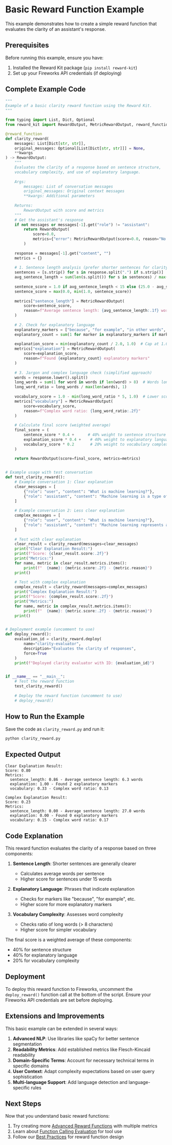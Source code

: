 # Basic Reward Function Example

This example demonstrates how to create a simple reward function that evaluates the clarity of an assistant's response.

## Prerequisites

Before running this example, ensure you have:

1. Installed the Reward Kit package (`pip install reward-kit`)
2. Set up your Fireworks API credentials (if deploying)

## Complete Example Code

```python
"""
Example of a basic clarity reward function using the Reward Kit.
"""

from typing import List, Dict, Optional
from reward_kit import RewardOutput, MetricRewardOutput, reward_function

@reward_function
def clarity_reward(
    messages: List[Dict[str, str]],
    original_messages: Optional[List[Dict[str, str]]] = None,
    **kwargs
) -> RewardOutput:
    """
    Evaluates the clarity of a response based on sentence structure,
    vocabulary complexity, and use of explanatory language.
    
    Args:
        messages: List of conversation messages
        original_messages: Original context messages
        **kwargs: Additional parameters
        
    Returns:
        RewardOutput with score and metrics
    """
    # Get the assistant's response
    if not messages or messages[-1].get("role") != "assistant":
        return RewardOutput(
            score=0.0,
            metrics={"error": MetricRewardOutput(score=0.0, reason="No assistant response found")}
        )
    
    response = messages[-1].get("content", "")
    metrics = {}
    
    # 1. Sentence length analysis (prefer shorter sentences for clarity)
    sentences = [s.strip() for s in response.split(".") if s.strip()]
    avg_sentence_length = sum(len(s.split()) for s in sentences) / max(len(sentences), 1)
    
    sentence_score = 1.0 if avg_sentence_length < 15 else (25.0 - avg_sentence_length) / 10.0
    sentence_score = max(0.0, min(1.0, sentence_score))
    
    metrics["sentence_length"] = MetricRewardOutput(
        score=sentence_score,
        reason=f"Average sentence length: {avg_sentence_length:.1f} words"
    )
    
    # 2. Check for explanatory language
    explanatory_markers = ["because", "for example", "in other words", "specifically", "this means"]
    explanatory_count = sum(1 for marker in explanatory_markers if marker.lower() in response.lower())
    
    explanation_score = min(explanatory_count / 2.0, 1.0)  # Cap at 1.0
    metrics["explanation"] = MetricRewardOutput(
        score=explanation_score,
        reason=f"Found {explanatory_count} explanatory markers"
    )
    
    # 3. Jargon and complex language check (simplified approach)
    words = response.lower().split()
    long_words = sum(1 for word in words if len(word) > 8)  # Words longer than 8 chars
    long_word_ratio = long_words / max(len(words), 1)
    
    vocabulary_score = 1.0 - min(long_word_ratio * 5, 1.0)  # Lower score for more complex vocabulary
    metrics["vocabulary"] = MetricRewardOutput(
        score=vocabulary_score,
        reason=f"Complex word ratio: {long_word_ratio:.2f}"
    )
    
    # Calculate final score (weighted average)
    final_score = (
        sentence_score * 0.4 +      # 40% weight to sentence structure
        explanation_score * 0.4 +    # 40% weight to explanatory language
        vocabulary_score * 0.2       # 20% weight to vocabulary complexity
    )
    
    return RewardOutput(score=final_score, metrics=metrics)


# Example usage with test conversation
def test_clarity_reward():
    # Example conversation 1: Clear explanation
    clear_messages = [
        {"role": "user", "content": "What is machine learning?"},
        {"role": "assistant", "content": "Machine learning is a type of artificial intelligence. It uses data to learn patterns. For example, it can learn to recognize images of cats. This means computers can improve without being explicitly programmed."}
    ]
    
    # Example conversation 2: Less clear explanation
    complex_messages = [
        {"role": "user", "content": "What is machine learning?"},
        {"role": "assistant", "content": "Machine learning represents a computational methodology within the artificial intelligence domain that facilitates algorithmic pattern recognition through statistical approximation functions utilizing high-dimensional datasets for predictive extrapolation and classification tasks."}
    ]
    
    # Test with clear explanation
    clear_result = clarity_reward(messages=clear_messages)
    print("Clear Explanation Result:")
    print(f"Score: {clear_result.score:.2f}")
    print("Metrics:")
    for name, metric in clear_result.metrics.items():
        print(f"  {name}: {metric.score:.2f} - {metric.reason}")
    print()
    
    # Test with complex explanation
    complex_result = clarity_reward(messages=complex_messages)
    print("Complex Explanation Result:")
    print(f"Score: {complex_result.score:.2f}")
    print("Metrics:")
    for name, metric in complex_result.metrics.items():
        print(f"  {name}: {metric.score:.2f} - {metric.reason}")
    print()


# Deployment example (uncomment to use)
def deploy_reward():
    evaluation_id = clarity_reward.deploy(
        name="clarity-evaluator",
        description="Evaluates the clarity of responses",
        force=True
    )
    print(f"Deployed clarity evaluator with ID: {evaluation_id}")


if __name__ == "__main__":
    # Test the reward function
    test_clarity_reward()
    
    # Deploy the reward function (uncomment to use)
    # deploy_reward()
```

## How to Run the Example

Save the code as `clarity_reward.py` and run it:

```bash
python clarity_reward.py
```

## Expected Output

```
Clear Explanation Result:
Score: 0.80
Metrics:
  sentence_length: 0.86 - Average sentence length: 6.3 words
  explanation: 1.00 - Found 2 explanatory markers
  vocabulary: 0.33 - Complex word ratio: 0.13

Complex Explanation Result:
Score: 0.23
Metrics:
  sentence_length: 0.00 - Average sentence length: 27.0 words
  explanation: 0.00 - Found 0 explanatory markers
  vocabulary: 0.15 - Complex word ratio: 0.17
```

## Code Explanation

This reward function evaluates the clarity of a response based on three components:

1. **Sentence Length**: Shorter sentences are generally clearer
   - Calculates average words per sentence
   - Higher score for sentences under 15 words

2. **Explanatory Language**: Phrases that indicate explanation
   - Checks for markers like "because", "for example", etc.
   - Higher score for more explanatory markers

3. **Vocabulary Complexity**: Assesses word complexity
   - Checks ratio of long words (> 8 characters)
   - Higher score for simpler vocabulary

The final score is a weighted average of these components:
- 40% for sentence structure
- 40% for explanatory language
- 20% for vocabulary complexity

## Deployment

To deploy this reward function to Fireworks, uncomment the `deploy_reward()` function call at the bottom of the script. Ensure your Fireworks API credentials are set before deploying.

## Extensions and Improvements

This basic example can be extended in several ways:

1. **Advanced NLP**: Use libraries like spaCy for better sentence segmentation
2. **Readability Metrics**: Add established metrics like Flesch-Kincaid readability
3. **Domain-Specific Terms**: Account for necessary technical terms in specific domains
4. **User Context**: Adapt complexity expectations based on user query sophistication
5. **Multi-language Support**: Add language detection and language-specific rules

## Next Steps

Now that you understand basic reward functions:

1. Try creating more [Advanced Reward Functions](advanced_reward_functions.md) with multiple metrics
2. Learn about [Function Calling Evaluation](function_calling_evaluation.md) for tool use
3. Follow our [Best Practices](../tutorials/best_practices.md) for reward function design